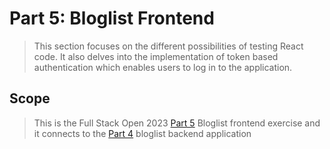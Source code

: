 # Part 5: Bloglist Frontend

> This section focuses on the different possibilities of testing React code. It also delves into the implementation of token based authentication which enables users to log in to the application.

## Scope

> This is the Full Stack Open 2023 [Part 5](https://github.com/CeeJayyy007/fullstackopen/tree/main/part5) Bloglist frontend exercise and it connects to the [Part 4](https://github.com/CeeJayyy007/fullstackopen/tree/main/part4) bloglist backend application
